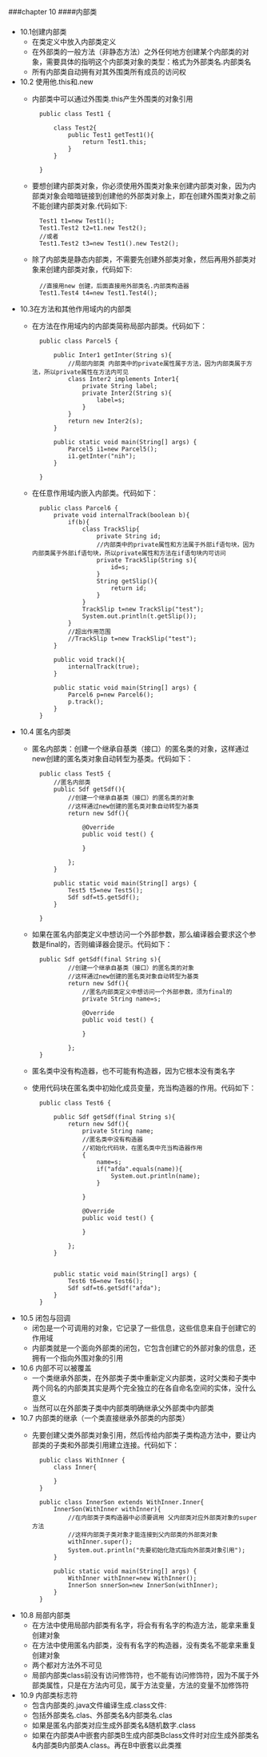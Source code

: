 ###chapter 10
####内部类
####
+ 10.1创建内部类
	* 在类定义中放入内部类定义
	* 在外部类的一般方法（非静态方法）之外任何地方创建某个内部类的对象，需要具体的指明这个内部类对象的类型：格式为外部类名.内部类名
	* 所有内部类自动拥有对其外围类所有成员的访问权
+ 10.2 使用他.this和.new
	* 内部类中可以通过外围类.this产生外围类的对象引用
	
			public class Test1 {
	
				class Test2{
					public Test1 getTest1(){
						return Test1.this;
					}
				}

			}

	* 要想创建内部类对象，你必须使用外围类对象来创建内部类对象，因为内部类对象会暗暗链接到创建他的外部类对象上，即在创建外围类对象之前不能创建内部类对象.代码如下:
	
			Test1 t1=new Test1();
			Test1.Test2 t2=t1.new Test2();
			//或者
			Test1.Test2 t3=new Test1().new Test2();

	* 除了内部类是静态内部类，不需要先创建外部类对象，然后再用外部类对象来创建内部类对象，代码如下:
			
			//直接用new 创建，后面直接用外部类名.内部类构造器
			Test1.Test4 t4=new Test1.Test4();
+ 10.3在方法和其他作用域内的内部类
	* 在方法在作用域内的内部类简称局部内部类。代码如下：
	
			public class Parcel5 {
		
				public Inter1 getInter(String s){
					//局部内部类 内部类中的private属性属于方法，因为内部类属于方法，所以private属性在方法内可见
					class Inter2 implements Inter1{
						private String label;
						private Inter2(String s){
							label=s;
						}
					}
					return new Inter2(s);
				}
				
				public static void main(String[] args) {
					Parcel5 i1=new Parcel5();
					i1.getInter("nih");
				}
		
		    }
	* 在任意作用域内嵌入内部类。代码如下：
	
			public class Parcel6 {
				private void internalTrack(boolean b){
					if(b){
						class TrackSlip{
							private String id;
							//内部类中的private属性和方法属于外部if语句块，因为内部类属于外部if语句块，所以private属性和方法在if语句块内可访问
							private TrackSlip(String s){
								id=s;
							}
							String getSlip(){
								return id;
							}
						}
						TrackSlip t=new TrackSlip("test");
						System.out.println(t.getSlip());
					}
					//超出作用范围
					//TrackSlip t=new TrackSlip("test");
				}
				
				public void track(){
					internalTrack(true);
				}
			
				public static void main(String[] args) {
					Parcel6 p=new Parcel6();
					p.track();
				}
			}
+ 10.4 匿名内部类
	* 匿名内部类：创建一个继承自基类（接口）的匿名类的对象，这样通过new创建的匿名类对象自动转型为基类。代码如下：
			
			public class Test5 {
				//匿名内部类
				public Sdf getSdf(){
					//创建一个继承自基类（接口）的匿名类的对象
					//这样通过new创建的匿名类对象自动转型为基类
					return new Sdf(){
			
						@Override
						public void test() {
							
						}
						
					};
				}
				
				public static void main(String[] args) {
					Test5 t5=new Test5();
					Sdf sdf=t5.getSdf();
				}
		
			}
	* 如果在匿名内部类定义中想访问一个外部参数，那么编译器会要求这个参数是final的，否则编译器会提示。代码如下：
		
			public Sdf getSdf(final String s){
					//创建一个继承自基类（接口）的匿名类的对象
					//这样通过new创建的匿名类对象自动转型为基类
					return new Sdf(){
						//匿名内部类定义中想访问一个外部参数，须为final的
						private String name=s;						

						@Override
						public void test() {
							
						}
						
					};
			}
	* 匿名类中没有构造器，也不可能有构造器，因为它根本没有类名字
	* 使用代码块在匿名类中初始化成员变量，充当构造器的作用。代码如下：

			public class Test6 {
	
				public Sdf getSdf(final String s){
					return new Sdf(){
						private String name;
						//匿名类中没有构造器
						//初始化代码块，在匿名类中充当构造器作用
						{
							name=s;
							if("afda".equals(name)){
								System.out.println(name);
							}
							
						}
						
						@Override
						public void test() {
							
						}
						
					};
				}
				
				
				public static void main(String[] args) {
					Test6 t6=new Test6();
					Sdf sdf=t6.getSdf("afda");
				}
			}
+ 10.5 闭包与回调
	* 闭包是一个可调用的对象，它记录了一些信息，这些信息来自于创建它的作用域
	* 内部类就是一个面向外部类的闭包，它包含创建它的外部对象的信息，还拥有一个指向外围对象的引用
+ 10.6 内部不可以被覆盖
	* 一个类继承外部类，在外部类子类中重新定义内部类，这时父类和子类中两个同名的内部类其实是两个完全独立的在各自命名空间的实体，没什么意义
	* 当然可以在外部类子类中内部类明确继承父外部类中内部类
+  10.7 内部类的继承（一个类直接继承外部类的内部类）
	* 先要创建父类外部类对象引用，然后传给内部类子类构造方法中，要让内部类的子类和外部类引用建立连接。代码如下：
	
			public class WithInner {
				class Inner{
					
				}
			}

			public class InnerSon extends WithInner.Inner{
				InnerSon(WithInner withInner){
					//在内部类子类构造器中必须要调用 父内部类对应外部类对象的super方法
					//这样内部类子类对象才能连接到父内部类的外部类对象
					withInner.super();
					System.out.println("先要初始化隐式指向外部类对象引用");
				}
				
				public static void main(String[] args) {
					WithInner withInner=new WithInner();
					InnerSon snnerSon=new InnerSon(withInner);
				}
			}
+ 10.8 局部内部类
	* 在方法中使用局部内部类有名字，将会有有名字的构造方法，能拿来重复创建对象
	* 在方法中使用匿名内部类，没有有名字的构造器，没有类名不能拿来重复创建对象
	* 两个都对方法外不可见
	* 局部内部类class前没有访问修饰符，也不能有访问修饰符，因为不属于外部类属性，只是在方法内可见，属于方法变量，方法的变量不加修饰符
+ 10.9 内部类标志符
	* 包含内部类的.java文件编译生成.class文件:
	* 包括外部类名.clas、外部类名&内部类名.clas
	* 如果是匿名内部类对应生成外部类名&随机数字.class
	* 如果在内部类A中嵌套内部类B生成内部类Bclass文件时对应生成外部类名&内部类B内部类A.class。再在B中嵌套以此类推
